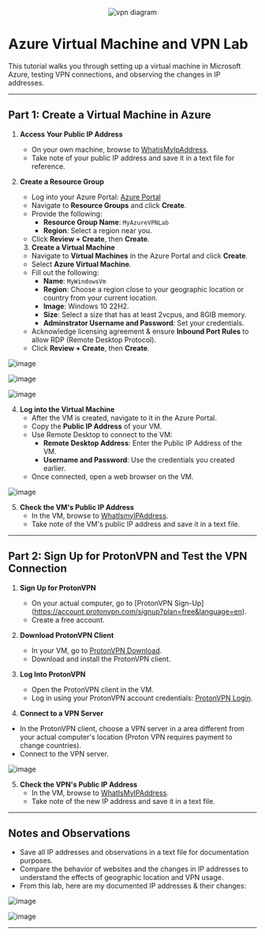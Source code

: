 <p align="center">
<img src="https://i.imgur.com/r8S0B8F.png" alt="vpn diagram"/>
</p>

# Azure Virtual Machine and VPN Lab

This tutorial walks you through setting up a virtual machine in Microsoft Azure, testing VPN connections, and observing the changes in IP addresses. 

---

## Part 1: Create a Virtual Machine in Azure

1. **Access Your Public IP Address**
   - On your own machine, browse to [WhatisMyIpAddress](https://whatismyipaddress.com/).
   - Take note of your public IP address and save it in a text file for reference.

2. **Create a Resource Group**
   - Log into your Azure Portal: [Azure Portal](https://portal.azure.com/)
   - Navigate to **Resource Groups** and click **Create**.
   - Provide the following:
       - **Resource Group Name**: `MyAzureVPNLab`
       - **Region**: Select a region near you.
   - Click **Review + Create**, then **Create**.

   3.  **Create a Virtual Machine**
      - Navigate to **Virtual Machines** in the Azure Portal and click **Create**.
      - Select **Azure Virtual Machine**.
      - Fill out the following:
          - **Name**: `MyWindowsVm`
          - **Region**: Choose a region close to your geographic location or country from your current location.
          - **Image**: Windows 10 22H2.
          - **Size**: Select a size that has at least 2vcpus, and 8GIB memory.
          - **Adminstrator Username and Password**: Set your credentials.
    - Acknowledge licensing agreement & ensure **Inbound Port Rules** to allow RDP (Remote Desktop Protocol).
     - Click **Review + Create**, then **Create**.

![image](https://github.com/Edwin387/vpn-lab/blob/main/shot%201.png?raw=true)

![image](https://github.com/Edwin387/vpn-lab/blob/main/shot%202.png?raw=true)

![image](https://github.com/Edwin387/vpn-lab/blob/main/shot%203.png?raw=true)

4. **Log into the Virtual Machine**
   - After the VM is created, navigate to it in the Azure Portal.
   - Copy the **Public IP Address** of your VM.
   - Use Remote Desktop to connect to the VM:
     - **Remote Desktop Address**: Enter the Public IP Address of the VM.
     - **Username and Password**: Use the credentials you created earlier.
    - Once connected, open a web browser on the VM.
     
![image](https://github.com/Edwin387/vpn-lab/blob/main/shot%204.png?raw=true)

5. **Check the VM's Public IP Address**
   - In the VM, browse to [WhatIsmyIPAddress](https://whatismyipaddress.com/).
   - Take note of the VM's public IP address and save it in a text file.

---

## Part 2: Sign Up for ProtonVPN and Test the VPN Connection

1. **Sign Up for ProtonVPN**
   - On your actual computer, go to [ProtonVPN Sign-Up] (https://account.protonvpn.com/signup?plan=free&language=en).
   - Create a free account.

2. **Download ProtonVPN Client**
   - In your VM, go to [ProtonVPN Download](https://protonvpn.com/download/).
   - Download and install the ProtonVPN client.

3. **Log Into ProtonVPN**
   - Open the ProtonVPN client in the VM.
   - Log in using your ProtonVPN account credentials: [ProtonVPN Login](https://account.protonvpn.com/login).

4. **Connect to a VPN Server**
  - In the ProtonVPN client, choose a VPN server in a area different from your actual computer's location (Proton VPN requires payment to change countries).
- Connect to the VPN server. 

![image](https://github.com/Edwin387/vpn-lab/blob/main/shot%205.PNG?raw=true)

5. **Check the VPN's Public IP Address**
   - In the VM, browse to [WhatIsMyIPAddress](https://whatismyipaddress.com/).
   - Take note of the new IP address and save it in a text file.

---

## Notes and Observations

- Save all IP addresses and observations in a text file for documentation purposes.
- Compare the behavior of websites and the changes in IP addresses to understand the effects of geographic location and VPN usage.
- From this lab, here are my documented IP addresses & their changes:

![image](https://github.com/Edwin387/vpn-lab/blob/main/shot%206.png?raw=true)

![image](https://github.com/Edwin387/vpn-lab/blob/main/shot%207.png?raw=true)

---
